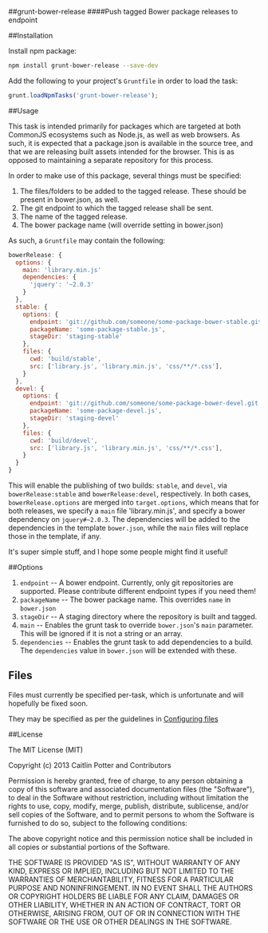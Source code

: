 ##grunt-bower-release
####Push tagged Bower package releases to endpoint

##Installation

Install npm package:

```bash
npm install grunt-bower-release --save-dev
```

Add the following to your project's `Gruntfile` in order to load the task:

```js
grunt.loadNpmTasks('grunt-bower-release');
```

##Usage

This task is intended primarily for packages which are targeted at both CommonJS ecosystems such as Node.js, as well as web browsers. As such, it is expected that a package.json is available in the source tree, and that we are releasing built assets intended for the browser. This is as opposed to maintaining a separate repository for this process.

In order to make use of this package, several things must be specified:

1. The files/folders to be added to the tagged release. These should be present in bower.json, as well.
2. The git endpoint to which the tagged release shall be sent.
3. The name of the tagged release.
4. The bower package name (will override setting in bower.json)

As such, a `Gruntfile` may contain the following:

```js
bowerRelease: {
  options: {
    main: 'library.min.js'
    dependencies: {
      'jquery': '~2.0.3'
    }
  },
  stable: {
    options: {
      endpoint: 'git://github.com/someone/some-package-bower-stable.git',
      packageName: 'some-package-stable.js',
      stageDir: 'staging-stable'
    },
    files: {
      cwd: 'build/stable',
      src: ['library.js', 'library.min.js', 'css/**/*.css'],
    }
  },
  devel: {
    options: {
      endpoint: 'git://github.com/someone/some-package-bower-devel.git',
      packageName: 'some-package-devel.js',
      stageDir: 'staging-devel'
    },
    files: {
      cwd: 'build/devel',
      src: ['library.js', 'library.min.js', 'css/**/*.css'],
    }
  }
}
```

This will enable the publishing of two builds: `stable`, and `devel`, via `bowerRelease:stable` and `bowerRelease:devel`, respectively. In both cases, `bowerRelease.options` are merged into `target.options`, which means that for both releases, we specify a `main` file 'library.min.js', and specify a bower dependency on `jquery#~2.0.3`. The dependencies will be added to the dependencies in the template `bower.json`, while the `main` files will replace those in the template, if any.

It's super simple stuff, and I hope some people might find it useful!

##Options

1. `endpoint` -- A bower endpoint. Currently, only git repositories are supported. Please contribute different endpoint types if you need them!
2. `packageName` -- The bower package name. This overrides `name` in `bower.json`
3. `stageDir` -- A staging directory where the repository is built and tagged.
4. `main` -- Enables the grunt task to override `bower.json`'s `main` parameter. This will be ignored if it is not a string or an array.
5. `dependencies` -- Enables the grunt task to add dependencies to a build. The `dependencies` value in `bower.json` will be extended with these.

## Files

Files must currently be specified per-task, which is unfortunate and will hopefully be fixed soon.

They may be specified as per the guidelines in [Configuring files](https://github.com/gruntjs/grunt/wiki/Configuring-tasks#files)

##License

The MIT License (MIT)

Copyright (c) 2013 Caitlin Potter and Contributors

Permission is hereby granted, free of charge, to any person obtaining a copy
of this software and associated documentation files (the "Software"), to deal
in the Software without restriction, including without limitation the rights
to use, copy, modify, merge, publish, distribute, sublicense, and/or sell
copies of the Software, and to permit persons to whom the Software is
furnished to do so, subject to the following conditions:

The above copyright notice and this permission notice shall be included in
all copies or substantial portions of the Software.

THE SOFTWARE IS PROVIDED "AS IS", WITHOUT WARRANTY OF ANY KIND, EXPRESS OR
IMPLIED, INCLUDING BUT NOT LIMITED TO THE WARRANTIES OF MERCHANTABILITY,
FITNESS FOR A PARTICULAR PURPOSE AND NONINFRINGEMENT. IN NO EVENT SHALL THE
AUTHORS OR COPYRIGHT HOLDERS BE LIABLE FOR ANY CLAIM, DAMAGES OR OTHER
LIABILITY, WHETHER IN AN ACTION OF CONTRACT, TORT OR OTHERWISE, ARISING FROM,
OUT OF OR IN CONNECTION WITH THE SOFTWARE OR THE USE OR OTHER DEALINGS IN
THE SOFTWARE.
